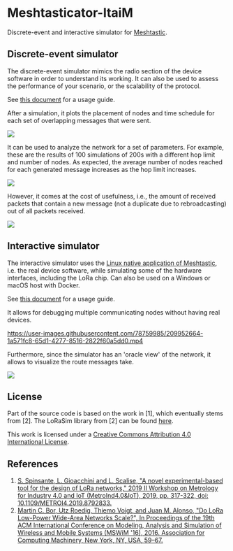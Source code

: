 # Meshtasticator-ItaiM

Discrete-event and interactive simulator for [Meshtastic](https://meshtastic.org/).

## Discrete-event simulator

The discrete-event simulator mimics the radio section of the device software in order to understand its working. It can also be used to assess the performance of your scenario, or the scalability of the protocol.

See [this document](DISCRETE_EVENT_SIM.md) for a usage guide.

After a simulation, it plots the placement of nodes and time schedule for each set of overlapping messages that were sent.

![](/img/placement_schedule.png)

It can be used to analyze the network for a set of parameters. For example, these are the results of 100 simulations of 200s with a different hop limit and number of nodes. As expected, the average number of nodes reached for each generated message increases as the hop limit increases.

![](/img/reachability_hops.png)

However, it comes at the cost of usefulness, i.e., the amount of received packets that contain a new message (not a duplicate due to rebroadcasting) out of all packets received.

![](/img/usefulness_hops.png)

## Interactive simulator

The interactive simulator uses the [Linux native application of Meshtastic](https://meshtastic.org/docs/development/linux/), i.e. the real device software, while simulating some of the hardware interfaces, including the LoRa chip. Can also be used on a Windows or macOS host with Docker.

See [this document](INTERACTIVE_SIM.md) for a usage guide.

It allows for debugging multiple communicating nodes without having real devices.

https://user-images.githubusercontent.com/78759985/209952664-1a571fc8-65d1-4277-8516-2822f60a5dd0.mp4

Furthermore, since the simulator has an 'oracle view' of the network, it allows to visualize the route messages take.

![](/img/route_plot.png)

## License

Part of the source code is based on the work in [1], which eventually stems from [2]. The LoRaSim library from [2] can be found [here](https://www.lancaster.ac.uk/scc/sites/lora/lorasim.html).

This work is licensed under a [Creative Commons Attribution 4.0 International License](https://creativecommons.org/licenses/by/4.0/).

## References

1. [S. Spinsante, L. Gioacchini and L. Scalise, "A novel experimental-based tool for the design of LoRa networks," 2019 II Workshop on Metrology for Industry 4.0 and IoT (MetroInd4.0&IoT), 2019, pp. 317-322, doi: 10.1109/METROI4.2019.8792833.](https://ieeexplore.ieee.org/document/8792833)
2. [Martin C. Bor, Utz Roedig, Thiemo Voigt, and Juan M. Alonso, "Do LoRa Low-Power Wide-Area Networks Scale?", In Proceedings of the 19th ACM International Conference on Modeling, Analysis and Simulation of Wireless and Mobile Systems (MSWiM '16), 2016. Association for Computing Machinery, New York, NY, USA, 59–67.](https://doi.org/10.1145/2988287.2989163)
